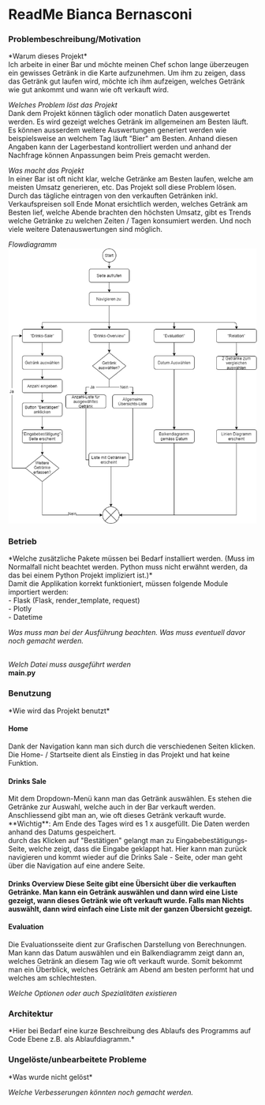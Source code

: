 <h1>ReadMe Bianca Bernasconi</h1>

<h3>Problembeschreibung/Motivation</h3>
*Warum dieses Projekt*
<br> Ich arbeite in einer Bar und möchte meinen Chef schon lange überzeugen ein gewisses Getränk in die Karte aufzunehmen.
Um ihm zu zeigen, dass das Getränk gut laufen wird, möchte ich ihm aufzeigen, welches Getränk wie gut ankommt und wann wie oft verkauft wird. 

*Welches Problem löst das Projekt*
<br> Dank dem Projekt können täglich oder monatlich Daten ausgewertet werden. Es wird gezeigt welches Getränk im allgemeinen am Besten läuft. 
Es können ausserdem weitere Auswertungen generiert werden wie beispielsweise an welchem Tag läuft "Bier" am Besten. Anhand diesen Angaben kann der Lagerbestand
kontrolliert werden und anhand der Nachfrage können Anpassungen beim Preis gemacht werden.

*Was macht das Projekt*
<br> In einer Bar ist oft nicht klar, welche Getränke am Besten laufen, welche am meisten Umsatz generieren, etc.
Das Projekt soll diese Problem lösen. Durch das tägliche eintragen von den verkauften Getränken inkl. Verkaufspreisen soll Ende Monat ersichtlich werden,
welches Getränk am Besten lief, welche Abende brachten den höchsten Umsatz, gibt es Trends welche Getränke zu welchen Zeiten / Tagen konsumiert werden. Und noch viele weitere Datenauswertungen sind möglich.

*Flowdiagramm*
![Diagramm](./static/pictures/Ablaufdiagramm_Projekt_Pythonbaby.png)


<h3>Betrieb</h3>
*Welche zusätzliche Pakete müssen bei Bedarf installiert werden. (Muss im Normalfall nicht beachtet werden. Python muss nicht erwähnt werden, da das bei einem Python Projekt impliziert ist.)*
<br> Damit die Applikation korrekt funktioniert, müssen folgende Module importiert werden:
<br> - Flask (Flask, render_template, request)
<br> - Plotly
<br> - Datetime

*Was muss man bei der Ausführung beachten. Was muss eventuell davor noch gemacht werden.*
<br><br>

*Welch Datei muss ausgeführt werden*
<br> **main.py**


<h3>Benutzung</h3>
*Wie wird das Projekt benutzt*
<h4>Home</h4>
Dank der Navigation kann man sich durch die verschiedenen Seiten klicken. 
<br>Die Home- / Startseite dient als Einstieg in das Projekt und hat keine Funktion.

<h4>Drinks Sale</h4>
Mit dem Dropdown-Menü kann man das Getränk auswählen. Es stehen die Getränke zur Auswahl, welche auch in der Bar verkauft werden.
Anschliessend gibt man an, wie oft dieses Getränk verkauft wurde. 
<br> **Wichtig**: Am Ende des Tages wird es 1 x ausgefüllt. Die Daten werden anhand des Datums gespeichert.
<br> durch das Klicken auf "Bestätigen" gelangt man zu Eingabebestätigungs-Seite, welche zeigt, dass die Eingabe geklappt hat. Hier kann man zurück navigieren und kommt wieder
auf die Drinks Sale - Seite, oder man geht über die Navigation auf eine andere Seite.

<h4>Drinks Overview</4>
Diese Seite gibt eine Übersicht über die verkauften Getränke. Man kann ein Getränk auswählen und dann
wird eine Liste gezeigt, wann dieses Getränk wie oft verkauft wurde.
Falls man Nichts auswählt, dann wird einfach eine Liste mit der ganzen Übersicht gezeigt.

<h4>Evaluation</h4>
Die Evaluationsseite dient zur Grafischen Darstellung von Berechnungen. 
Man kann das Datum auswählen und ein Balkendiagramm zeigt dann an, welches Getränk an diesem Tag wie oft verkauft wurde.
Somit bekommt man ein Überblick, welches Getränk am Abend am besten performt hat und welches am schlechtesten.



*Welche Optionen oder auch Spezialitäten existieren*



<h3>Architektur</h3>
*Hier bei Bedarf eine kurze Beschreibung des Ablaufs des Programms auf Code Ebene z.B. als Ablaufdiagramm.*




<h3>Ungelöste/unbearbeitete Probleme</h3>
*Was wurde nicht gelöst*


*Welche Verbesserungen könnten noch gemacht werden.*



